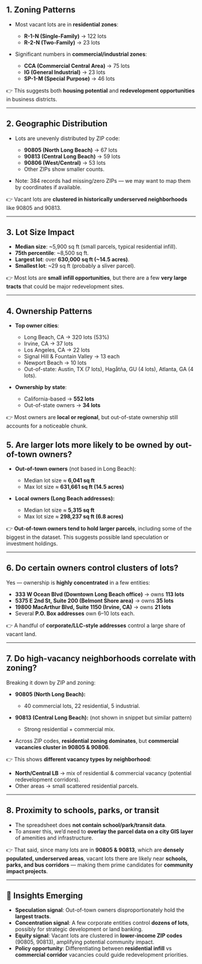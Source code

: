 ## 1. Zoning Patterns

- Most vacant lots are in **residential zones**:
  - **R-1-N (Single-Family)** → 122 lots
  - **R-2-N (Two-Family)** → 23 lots

- Significant numbers in **commercial/industrial zones**:
  - **CCA (Commercial Central Area)** → 75 lots
  - **IG (General Industrial)** → 23 lots
  - **SP-1-M (Special Purpose)** → 46 lots

👉 This suggests both **housing potential** and **redevelopment opportunities** in business districts.

---

## 2. Geographic Distribution

- Lots are unevenly distributed by ZIP code:
  - **90805 (North Long Beach)** → 67 lots
  - **90813 (Central Long Beach)** → 59 lots
  - **90806 (West/Central)** → 53 lots
  - Other ZIPs show smaller counts.

- Note: 384 records had missing/zero ZIPs — we may want to map them by coordinates if available.

👉 Vacant lots are **clustered in historically underserved neighborhoods** like 90805 and 90813.

---

## 3. Lot Size Impact

- **Median size**: ~5,900 sq ft (small parcels, typical residential infill).
- **75th percentile**: ~8,500 sq ft.
- **Largest lot**: over **630,000 sq ft (~14.5 acres)**.
- **Smallest lot**: ~29 sq ft (probably a sliver parcel).

👉 Most lots are **small infill opportunities**, but there are a few **very large tracts** that could be major redevelopment sites.

---

## 4. Ownership Patterns

- **Top owner cities**:
  - Long Beach, CA → 320 lots (53%)
  - Irvine, CA → 37 lots
  - Los Angeles, CA → 22 lots
  - Signal Hill & Fountain Valley → 13 each
  - Newport Beach → 10 lots
  - Out-of-state: Austin, TX (7 lots), Hagåtña, GU (4 lots), Atlanta, GA (4 lots).

- **Ownership by state**:
  - California-based → **552 lots**
  - Out-of-state owners → **34 lots**

👉 Most owners are **local or regional**, but out-of-state ownership still accounts for a noticeable chunk.

## 5. Are larger lots more likely to be owned by out-of-town owners?

- **Out-of-town owners** (not based in Long Beach):
  - Median lot size ≈ **6,041 sq ft**
  - Max lot size ≈ **631,661 sq ft (14.5 acres)**

- **Local owners (Long Beach addresses):**
  - Median lot size ≈ **5,315 sq ft**
  - Max lot size ≈ **298,237 sq ft (6.8 acres)**

👉 **Out-of-town owners tend to hold larger parcels**, including some of the biggest in the dataset. This suggests possible land speculation or investment holdings.

---

## 6. Do certain owners control clusters of lots?

Yes — ownership is **highly concentrated** in a few entities:

- **333 W Ocean Blvd (Downtown Long Beach office)** → owns **113 lots**
- **5375 E 2nd St, Suite 200 (Belmont Shore area)** → owns **35 lots**
- **19800 MacArthur Blvd, Suite 1150 (Irvine, CA)** → owns **21 lots**
- Several **P.O. Box addresses** own 6–10 lots each.

👉 A handful of **corporate/LLC-style addresses** control a large share of vacant land.

---

## 7. Do high-vacancy neighborhoods correlate with zoning?

Breaking it down by ZIP and zoning:

- **90805 (North Long Beach):**
  - 40 commercial lots, 22 residential, 5 industrial.

- **90813 (Central Long Beach):** (not shown in snippet but similar pattern)
  - Strong residential + commercial mix.

- Across ZIP codes, **residential zoning dominates**, but **commercial vacancies cluster in 90805 & 90806**.

👉 This shows **different vacancy types by neighborhood**:

- **North/Central LB** → mix of residential & commercial vacancy (potential redevelopment corridors).
- Other areas → small scattered residential parcels.

---

## 8. Proximity to schools, parks, or transit

- The spreadsheet does **not contain school/park/transit data**.
- To answer this, we’d need to **overlay the parcel data on a city GIS layer** of amenities and infrastructure.

👉 That said, since many lots are in **90805 & 90813**, which are **densely populated, underserved areas**, vacant lots there are likely near **schools, parks, and bus corridors** — making them prime candidates for **community impact projects**.

---

## 📌 Insights Emerging

- **Speculation signal**: Out-of-town owners disproportionately hold the **largest tracts**.
- **Concentration signal**: A few corporate entities control **dozens of lots**, possibly for strategic development or land banking.
- **Equity signal**: Vacant lots are clustered in **lower-income ZIP codes** (90805, 90813), amplifying potential community impact.
- **Policy opportunity**: Differentiating between **residential infill** vs **commercial corridor** vacancies could guide redevelopment priorities.
